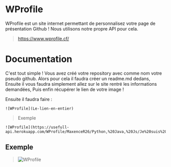 # WProfile

WProfile est un site internet permettant de personnalisez votre page de présentation Github !
Nous utilisons notre propre API pour cela.

> https://www.wprofile.cf/

# Documentation

C'est tout simple !
Vous avez créé votre repository avec comme nom votre pseudo github.
Alors pour cela il faudra créer un readme.md dedans,
Ensuite il vous faudra simplement allez sur le site rentré les informations demandées,
Puis enfin récupérer le lien de votre image !

Ensuite il faudra faire :

```
![WProfile](Le-lien-en-entier)
```

> Exemple

```
![WProfile](https://usefull-api.herokuapp.com/WProfile/MaxenceR26/Python,%20Java,%20Js/Je%20suis%20%C3%A2g%C3%A9%20de%2017%20ans,%20je%20suis%20passionn%C3%A9%20par%20l'informatique%20depuis%20petit)
```

## Exemple

> ![WProfile](https://usefull-api.herokuapp.com/WProfile/MaxenceR26/Python,%20Java,%20Js/Je%20suis%20%C3%A2g%C3%A9%20de%2017%20ans,%20je%20suis%20passionn%C3%A9%20par%20l'informatique%20depuis%20petit)
